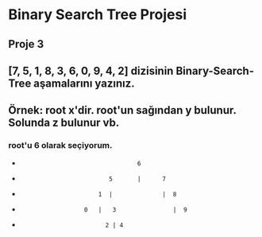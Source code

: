 # Binary Search Tree Projesi

## Proje 3

## [7, 5, 1, 8, 3, 6, 0, 9, 4, 2] dizisinin Binary-Search-Tree aşamalarını yazınız.

## Örnek: root x'dir. root'un sağından y bulunur. Solunda z bulunur vb.

### root'u 6 olarak seçiyorum.

*                                      6
*                              5       |      7
*                           1  |              |  8
*                       0   |   3                |  9
*                             2 | 4